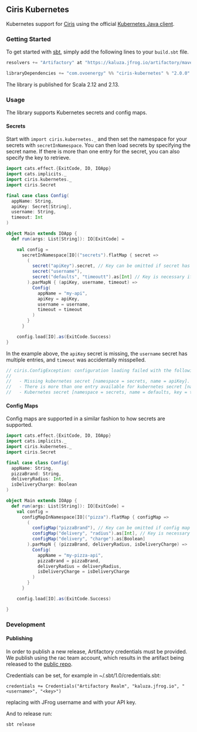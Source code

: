 ## Ciris Kubernetes

Kubernetes support for [Ciris](https://cir.is) using the official [Kubernetes Java client](https://github.com/kubernetes-client/java).

### Getting Started

To get started with [sbt](https://www.scala-sbt.org), simply add the following lines to your `build.sbt` file.

```scala
resolvers += "Artifactory" at "https://kaluza.jfrog.io/artifactory/maven/"

libraryDependencies += "com.ovoenergy" %% "ciris-kubernetes" % "2.0.0"
```

The library is published for Scala 2.12 and 2.13.

### Usage

The library supports Kubernetes secrets and config maps.

#### Secrets

Start with `import ciris.kubernetes._` and then set the namespace for your secrets with `secretInNamespace`. You can then load secrets by specifying the secret name. If there is more than one entry for the secret, you can also specify the key to retrieve.

```scala
import cats.effect.{ExitCode, IO, IOApp}
import cats.implicits._
import ciris.kubernetes._
import ciris.Secret

final case class Config(
  appName: String,
  apiKey: Secret[String],
  username: String,
  timeout: Int
)

object Main extends IOApp {
  def run(args: List[String]): IO[ExitCode] =

    val config =
      secretInNamespace[IO]("secrets").flatMap { secret =>
        (
          secret("apiKey").secret, // Key can be omitted if secret has only one entry
          secret("username"),
          secret("defaults", "timeoutt").as[Int] // Key is necessary if secret has multiple entries
        ).parMapN { (apiKey, username, timeout) =>
          Config(
            appName = "my-api",
            apiKey = apiKey,
            username = username,
            timeout = timeout
          )
        }
      }

    config.load[IO].as(ExitCode.Success)
}
```

In the example above, the `apiKey` secret is missing, the `username` secret has multiple entries, and `timeout` was accidentally misspelled.

```scala
// ciris.ConfigException: configuration loading failed with the following errors.
//
//   - Missing kubernetes secret [namespace = secrets, name = apiKey].
//   - There is more than one entry available for kubernetes secret [namespace = secrets, name = username], please specify which key to use; available keys are: admin, user.
//   - Kubernetes secret [namespace = secrets, name = defaults, key = timeoutt] exists but there is no entry with key [timeoutt]; available keys are: port, timeout.
```

#### Config Maps

Config maps are supported in a similar fashion to how secrets are supported.

```scala
import cats.effect.{ExitCode, IO, IOApp}
import cats.implicits._
import ciris.kubernetes._
import ciris.Secret

final case class Config(
  appName: String,
  pizzaBrand: String,
  deliveryRadius: Int,
  isDeliveryCharge: Boolean
)

object Main extends IOApp {
  def run(args: List[String]): IO[ExitCode] =
    val config =
      configMapInNamespace[IO]("pizza").flatMap { configMap =>
        (
          configMap("pizzaBrand"), // Key can be omitted if config map has only one entry
          configMap("delivery", "radius").as[Int], // Key is necessary if config map has multiple entries
          configMap("delivery", "charge").as[Boolean]
        ).parMapN { (pizzaBrand, deliveryRadius, isDeliveryCharge) =>
          Config(
            appName = "my-pizza-api",
            pizzaBrand = pizzaBrand,
            deliveryRadius = deliveryRadius,
            isDeliveryCharge = isDeliveryCharge
          )
        }
      }

    config.load[IO].as(ExitCode.Success)

}
```


### Development

#### Publishing
In order to publish a new release, Artifactory credentials must be provided. We publish using the rac team account, which results in the artifact being released to the [public repo](https://kaluza.jfrog.io/artifactory/maven/com/ovoenergy/ciris-kubernetes_2.13).

Credentials can be set, for example in ~/.sbt/1.0/credentials.sbt:
```
credentials += Credentials("Artifactory Realm", "kaluza.jfrog.io", "<username>", "<key>")
```
replacing <username> with JFrog username and <key> with your API key.


And to release run:
```
sbt release
```
